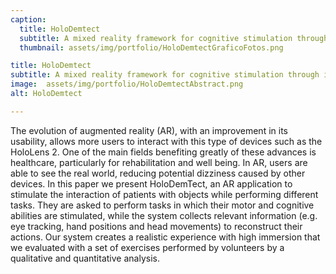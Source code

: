 ```yaml
---
caption:
  title: HoloDemtect
  subtitle: A mixed reality framework for cognitive stimulation through interaction with objects
  thumbnail: assets/img/portfolio/HoloDemtectGraficoFotos.png

title: HoloDemtect
subtitle: A mixed reality framework for cognitive stimulation through interaction with objects
image:  assets/img/portfolio/HoloDemtectAbstract.png
alt: HoloDemtect

---
```


The evolution of augmented reality (AR), with an improvement in its usability, allows more users to interact with this type of devices such as the HoloLens 2. One of the main fields benefiting greatly of these advances is healthcare, particularly for rehabilitation  and well being. In AR, users are able to see the real world, reducing potential  dizziness caused by other devices. In this paper we present HoloDemTect, an AR application to stimulate the interaction of patients with objects while performing different tasks. They are asked to perform tasks in which their motor and cognitive abilities are stimulated, while the system collects relevant information (e.g. eye tracking, hand positions and head movements) to reconstruct their actions. Our system creates a realistic experience with high immersion that we evaluated  with a set of exercises performed by volunteers by a qualitative and quantitative analysis.
